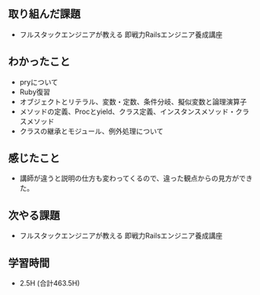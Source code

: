 ## 取り組んだ課題
- フルスタックエンジニアが教える 即戦力Railsエンジニア養成講座
  
## わかったこと  
- pryについて
- Ruby復習
- オブジェクトとリテラル、変数・定数、条件分岐、擬似変数と論理演算子
- メソッドの定義、Procとyield、クラス定義、インスタンスメソッド・クラスメソッド
- クラスの継承とモジュール、例外処理について
  
## 感じたこと  
- 講師が違うと説明の仕方も変わってくるので、違った観点からの見方ができた。
  
## 次やる課題  
- フルスタックエンジニアが教える 即戦力Railsエンジニア養成講座
  
## 学習時間  
- 2.5H (合計463.5H)
